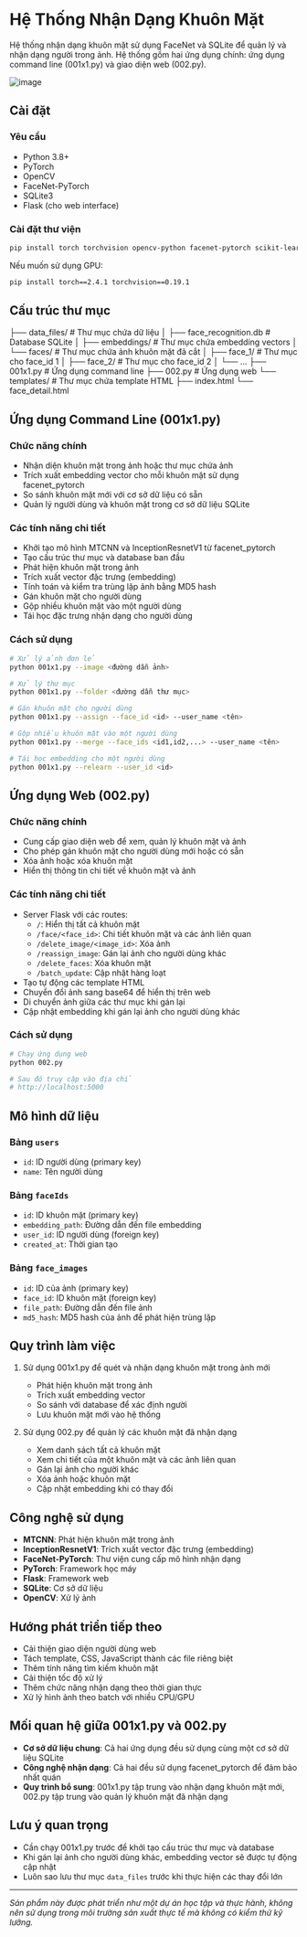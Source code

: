 # Hệ Thống Nhận Dạng Khuôn Mặt

Hệ thống nhận dạng khuôn mặt sử dụng FaceNet và SQLite để quản lý và nhận dạng người trong ảnh. Hệ thống gồm hai ứng dụng chính: ứng dụng command line (001x1.py) và giao diện web (002.py).

![image](https://github.com/user-attachments/assets/ded8244a-04ee-434b-816a-b435c92d0211)


## Cài đặt

### Yêu cầu

- Python 3.8+
- PyTorch
- OpenCV
- FaceNet-PyTorch
- SQLite3
- Flask (cho web interface)

### Cài đặt thư viện

```bash
pip install torch torchvision opencv-python facenet-pytorch scikit-learn flask
```

Nếu muốn sử dụng GPU:

```bash
pip install torch==2.4.1 torchvision==0.19.1
```

## Cấu trúc thư mục

├── data_files/ # Thư mục chứa dữ liệu
│ ├── face_recognition.db # Database SQLite
│ ├── embeddings/ # Thư mục chứa embedding vectors
│ └── faces/ # Thư mục chứa ảnh khuôn mặt đã cắt
│ ├── face_1/ # Thư mục cho face_id 1
│ ├── face_2/ # Thư mục cho face_id 2
│ └── ...
├── 001x1.py # Ứng dụng command line
├── 002.py # Ứng dụng web
└── templates/ # Thư mục chứa template HTML
├── index.html
└── face_detail.html

## Ứng dụng Command Line (001x1.py)

### Chức năng chính

- Nhận diện khuôn mặt trong ảnh hoặc thư mục chứa ảnh
- Trích xuất embedding vector cho mỗi khuôn mặt sử dụng facenet_pytorch
- So sánh khuôn mặt mới với cơ sở dữ liệu có sẵn
- Quản lý người dùng và khuôn mặt trong cơ sở dữ liệu SQLite

### Các tính năng chi tiết

- Khởi tạo mô hình MTCNN và InceptionResnetV1 từ facenet_pytorch
- Tạo cấu trúc thư mục và database ban đầu
- Phát hiện khuôn mặt trong ảnh
- Trích xuất vector đặc trưng (embedding)
- Tính toán và kiểm tra trùng lặp ảnh bằng MD5 hash
- Gán khuôn mặt cho người dùng
- Gộp nhiều khuôn mặt vào một người dùng
- Tái học đặc trưng nhận dạng cho người dùng

### Cách sử dụng

```bash
# Xử lý ảnh đơn lẻ
python 001x1.py --image <đường dẫn ảnh>

# Xử lý thư mục
python 001x1.py --folder <đường dẫn thư mục>

# Gán khuôn mặt cho người dùng
python 001x1.py --assign --face_id <id> --user_name <tên>

# Gộp nhiều khuôn mặt vào một người dùng
python 001x1.py --merge --face_ids <id1,id2,...> --user_name <tên>

# Tái học embedding cho một người dùng
python 001x1.py --relearn --user_id <id>
```

## Ứng dụng Web (002.py)

### Chức năng chính

- Cung cấp giao diện web để xem, quản lý khuôn mặt và ảnh
- Cho phép gán khuôn mặt cho người dùng mới hoặc có sẵn
- Xóa ảnh hoặc xóa khuôn mặt
- Hiển thị thông tin chi tiết về khuôn mặt và ảnh

### Các tính năng chi tiết

- Server Flask với các routes:
  - `/`: Hiển thị tất cả khuôn mặt
  - `/face/<face_id>`: Chi tiết khuôn mặt và các ảnh liên quan
  - `/delete_image/<image_id>`: Xóa ảnh
  - `/reassign_image`: Gán lại ảnh cho người dùng khác
  - `/delete_faces`: Xóa khuôn mặt
  - `/batch_update`: Cập nhật hàng loạt
- Tạo tự động các template HTML
- Chuyển đổi ảnh sang base64 để hiển thị trên web
- Di chuyển ảnh giữa các thư mục khi gán lại
- Cập nhật embedding khi gán lại ảnh cho người dùng khác

### Cách sử dụng

```bash
# Chạy ứng dụng web
python 002.py

# Sau đó truy cập vào địa chỉ
# http://localhost:5000
```

## Mô hình dữ liệu

### Bảng `users`

- `id`: ID người dùng (primary key)
- `name`: Tên người dùng

### Bảng `faceIds`

- `id`: ID khuôn mặt (primary key)
- `embedding_path`: Đường dẫn đến file embedding
- `user_id`: ID người dùng (foreign key)
- `created_at`: Thời gian tạo

### Bảng `face_images`

- `id`: ID của ảnh (primary key)
- `face_id`: ID khuôn mặt (foreign key)
- `file_path`: Đường dẫn đến file ảnh
- `md5_hash`: MD5 hash của ảnh để phát hiện trùng lặp

## Quy trình làm việc

1. Sử dụng 001x1.py để quét và nhận dạng khuôn mặt trong ảnh mới
   - Phát hiện khuôn mặt trong ảnh
   - Trích xuất embedding vector
   - So sánh với database để xác định người
   - Lưu khuôn mặt mới vào hệ thống

2. Sử dụng 002.py để quản lý các khuôn mặt đã nhận dạng
   - Xem danh sách tất cả khuôn mặt
   - Xem chi tiết của một khuôn mặt và các ảnh liên quan
   - Gán lại ảnh cho người khác
   - Xóa ảnh hoặc khuôn mặt
   - Cập nhật embedding khi có thay đổi

## Công nghệ sử dụng

- **MTCNN**: Phát hiện khuôn mặt trong ảnh
- **InceptionResnetV1**: Trích xuất vector đặc trưng (embedding)
- **FaceNet-PyTorch**: Thư viện cung cấp mô hình nhận dạng
- **PyTorch**: Framework học máy
- **Flask**: Framework web
- **SQLite**: Cơ sở dữ liệu
- **OpenCV**: Xử lý ảnh

## Hướng phát triển tiếp theo

- Cải thiện giao diện người dùng web
- Tách template, CSS, JavaScript thành các file riêng biệt
- Thêm tính năng tìm kiếm khuôn mặt
- Cải thiện tốc độ xử lý
- Thêm chức năng nhận dạng theo thời gian thực
- Xử lý hình ảnh theo batch với nhiều CPU/GPU

## Mối quan hệ giữa 001x1.py và 002.py

- **Cơ sở dữ liệu chung**: Cả hai ứng dụng đều sử dụng cùng một cơ sở dữ liệu SQLite
- **Công nghệ nhận dạng**: Cả hai đều sử dụng facenet_pytorch để đảm bảo nhất quán
- **Quy trình bổ sung**: 001x1.py tập trung vào nhận dạng khuôn mặt mới, 002.py tập trung vào quản lý khuôn mặt đã nhận dạng

## Lưu ý quan trọng

- Cần chạy 001x1.py trước để khởi tạo cấu trúc thư mục và database
- Khi gán lại ảnh cho người dùng khác, embedding vector sẽ được tự động cập nhật
- Luôn sao lưu thư mục `data_files` trước khi thực hiện các thay đổi lớn

---

*Sản phẩm này được phát triển như một dự án học tập và thực hành, không nên sử dụng trong môi trường sản xuất thực tế mà không có kiểm thử kỹ lưỡng.*

